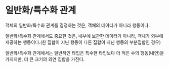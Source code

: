 # 일반화/특수화 관계

객체의 일반화/특수화 관계를 결정하는 것은, 객체의 데이터가 아니라 행동이다.

일반화/특수화 관계에서도 중요한 것은, 내부에 보관한 데이터가 아니라, 객체가 외부에 제공하는 행동이다.(한 집합이 지닌 행동이 다른 집합이 지닌 행동의 부분집합인 경우)

일반화/특수화 관계에서는 일반적인 타입은 특수한 타입보다 더 적은 수의 행동(내연)을 가지지만, 더 큰 크기의 외연 집합을 가진다.
